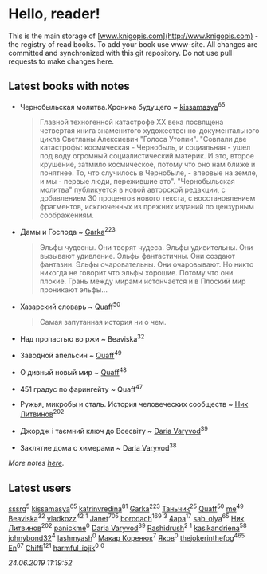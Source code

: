 # Hello, reader!
This is the main storage of [www.knigopis.com](http://www.knigopis.com) - the registry of read books.
To add your book use www-site. All changes are committed and synchronized with this git repository.
Do not use pull requests to make changes here.


## Latest books with notes
* Чернобыльская молитва.Хроника будущего ~ [kissamasya](users/684/68439978-vkontakte)<sup>65</sup>
    > Главной техногенной катастрофе XX века посвящена четвертая книга знаменитого художественно-документального цикла Светланы Алексиевич "Голоса Утопии". "Совпали две катастрофы: космическая - Чернобыль, и социальная - ушел под воду огромный социалистический материк. И это, второе крушение, затмило космическое, потому что оно нам ближе и понятнее. То, что случилось в Чернобыле, - впервые на земле, и мы - первые люди, пережившие это".
    > "Чернобыльская молитва" публикуется в новой авторской редакции, с добавлением 30 процентов нового текста, с восстановлением фрагментов, исключенных из прежних изданий по цензурным соображениям.

* Дамы и Господа ~ [Garka](users/115/115753719718250012620-google)<sup>223</sup>
    > Эльфы чудесны. Они творят чудеса. Эльфы удивительны. Они вызывают удивление. Эльфы фантастичны. Они создают фантазии. Эльфы очаровательны. Они очаровывают. Но никто никогда не говорит что эльфы хорошие. Потому что они плохие.
    > Грань между мирами истончается и в Плоский мир проникают эльфы...

* Хазарский словарь ~ [Quaff](users/122/12267158-vkontakte)<sup>50</sup>
    > Самая запутанная история ни о чем.

* Над пропастью во ржи ~ [Beaviska](users/102/10202544960024508-facebook)<sup>32</sup>

* Заводной апельсин ~ [Quaff](users/122/12267158-vkontakte)<sup>49</sup>

* О дивный новый мир ~ [Quaff](users/122/12267158-vkontakte)<sup>48</sup>

* 451 градус по фарингейту ~ [Quaff](users/122/12267158-vkontakte)<sup>47</sup>

* Ружья, микробы и сталь. История человеческих сообществ ~ [Ник Литвинов](users/241/241974816-vkontakte)<sup>202</sup>

* Джордж і таємний ключ до Всесвіту ~ [Daria Varyvod](users/829/829893410524253-facebook)<sup>39</sup>

* Заклятие дома с химерами ~ [Daria Varyvod](users/829/829893410524253-facebook)<sup>38</sup>


_More notes [here](latest_books_with_notes.md)._


## Latest users
[sssrg](users/110/110891893506198620129-google)<sup>5</sup> 
[kissamasya](users/684/68439978-vkontakte)<sup>65</sup> 
[katrinvredina](users/233/2336755-vkontakte)<sup>81</sup> 
[Garka](users/115/115753719718250012620-google)<sup>223</sup> 
[Таньчик](users/209/2096581563762610-facebook)<sup>25</sup> 
[Quaff](users/122/12267158-vkontakte)<sup>50</sup> 
[me](users/381/381417697-yandex)<sup>49</sup> 
[Beaviska](users/102/10202544960024508-facebook)<sup>32</sup> 
[vladkozz](users/572/57239276-vkontakte)<sup>42</sup> 
[](users/102/102336841322497739470-google)<sup>1</sup> 
[Janet](users/108/108113656204404967440-google)<sup>705</sup> 
[borodach](users/157/15706320-vkontakte)<sup>169</sup> 
[](users/110/110931306939441771638-google)<sup>3</sup> 
[4apa](users/117/117392596378069249667-google)<sup>17</sup> 
[sab_olya](users/139/139338401-vkontakte)<sup>65</sup> 
[Ник Литвинов](users/241/241974816-vkontakte)<sup>202</sup> 
[panickme](users/545/545226830-vkontakte)<sup>0</sup> 
[Daria Varyvod](users/829/829893410524253-facebook)<sup>39</sup> 
[Rashidrush](users/114/114946019255563824371-google)<sup>2</sup> 
[](users/116/116658081998844854155-googleplus)<sup>1</sup> 
[kasikandriena](users/152/152488954-vkontakte)<sup>58</sup> 
[johnybond32](users/304/304041461-yandex)<sup>4</sup> 
[lashmyash](users/836/83670525-vkontakte)<sup>0</sup> 
[Макар Коренюк](users/126/126368737-vkontakte)<sup>7</sup> 
[Яков](users/117/117277044284589498872-google)<sup>0</sup> 
[thejokerinthefog](users/317/317244423-vkontakte)<sup>465</sup> 
[En](users/333/333646551-vkontakte)<sup>67</sup> 
[Chiffi](users/105/105831994080785626680-google)<sup>121</sup> 
[harmful_iojik](users/742/74201901-vkontakte)<sup>0</sup> 
[](users/117/117525336121885011584-google)<sup>0</sup> 


_24.06.2019 11:19:52_
